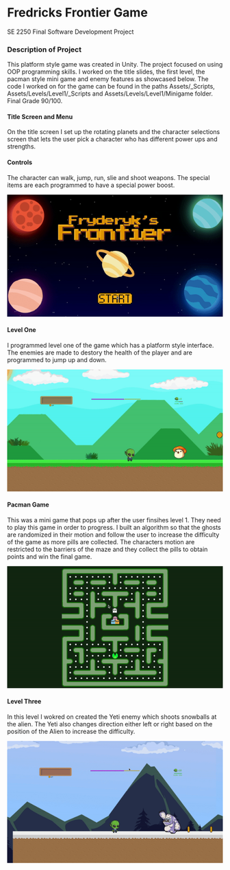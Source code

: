 # Fredricks Frontier Game
SE 2250 Final Software Development Project 

### Description of Project
This platform style game was created in Unity. The project focused on using OOP programming skills. I worked on the title slides, the first level, the pacman style mini game and enemy features as showcased below. The code I worked on for the game can be found in the paths Assets/_Scripts, Assets/Levels/Level1/_Scripts and Assets/Levels/Level1/Minigame folder. Final Grade 90/100. 

#### Title Screen and Menu
On the title screen I set up the rotating planets and the character selections screen that lets the user pick a character who has different power ups and strengths.

#### Controls
The character can walk, jump, run, slie and shoot weapons. The special items are each programmed to have a special power boost. 

![](Title.gif)

#### Level One
I programmed level one of the game which has a platform style interface. The enemies are made to destory the health of the player and are programmed to jump up and down.

![](LevelOne.gif)

#### Pacman Game
This was a mini game that pops up after the user finsihes level 1. They need to play this game in order to progress. I built an algorithm so that the ghosts are randomized in their motion and follow the user to increase the difficulty of the game as more pills are collected. The characters motion are restricted to the barriers of the maze and they collect the pills to obtain points and win the final game. 

![](Pacman.gif)

#### Level Three
In this level I wokred on created the Yeti enemy which shoots snowballs at the alien. The Yeti also changes direction either left or right based on the position of the Alien to increase the difficulty. 

![](LevelThree.gif)
